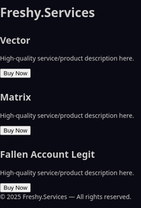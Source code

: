 <html lang="en">
<head>
<meta charset="UTF-8" />
<meta name="viewport" content="width=device-width, initial-scale=1" />
<title>Freshy.Services</title>
<style>
  /* Base & Reset */
  * {
    box-sizing: border-box;
  }
  body, html {
    margin: 0; padding: 0;
    height: 100%;
    background: #0a0a14;
    font-family: 'Segoe UI', Tahoma, Geneva, Verdana, sans-serif;
    color: #ccc;
    overflow-x: hidden;
    position: relative;
  }

  /* Background floating particles */
  #particles {
    position: fixed;
    top: 0; left: 0;
    width: 100vw;
    height: 100vh;
    pointer-events: none;
    z-index: 0;
  }

  /* Header */
  h1 {
    font-size: 3.5rem;
    margin-top: 2rem;
    text-align: center;
    color: #a64dff;
    text-shadow:
      0 0 10px #a64dff,
      0 0 20px #9147ff,
      0 0 30px #7a39ff,
      0 0 40px #6e2fff;
    animation: pulseGlow 3s ease-in-out infinite;
    user-select: none;
  }

  @keyframes pulseGlow {
    0%, 100% {
      text-shadow:
        0 0 10px #a64dff,
        0 0 20px #9147ff,
        0 0 30px #7a39ff,
        0 0 40px #6e2fff;
      color: #a64dff;
    }
    50% {
      text-shadow:
        0 0 20px #c27aff,
        0 0 30px #b06eff,
        0 0 40px #9c65ff,
        0 0 50px #9147ff;
      color: #c27aff;
    }
  }

  /* Store container */
  .store {
    max-width: 1100px;
    margin: 3rem auto 5rem;
    display: flex;
    flex-wrap: wrap;
    justify-content: center;
    gap: 30px;
    padding: 0 1rem;
    position: relative;
    z-index: 1;
  }

  /* Each product card */
  .item {
    background: #1a1a2e;
    border-radius: 15px;
    width: 280px;
    padding: 25px 20px 35px;
    box-shadow:
      0 0 15px #9147ff88,
      0 0 40px #a64dffbb;
    border: 2px solid #7a39ff;
    color: #eee;
    opacity: 0;
    transform: translateY(40px);
    transition: box-shadow 0.3s ease;
  }

  .item.visible {
    opacity: 1;
    transform: translateY(0);
    transition: opacity 0.7s ease, transform 0.7s ease;
  }

  .item:hover {
    box-shadow:
      0 0 25px #c27affcc,
      0 0 60px #c27affdd;
    cursor: pointer;
  }

  .item h2 {
    font-size: 1.8rem;
    margin-bottom: 10px;
    color: #ffcc00;
    text-shadow:
      0 0 8px #ffd966,
      0 0 14px #ffeb3b;
    user-select: none;
  }

  .item p {
    font-size: 1rem;
    line-height: 1.4;
    color: #ddd;
    min-height: 60px;
    user-select: none;
  }

  /* Buy Now button */
  .buy-btn {
    margin-top: 20px;
    background: linear-gradient(45deg, #9147ff, #c27aff);
    border: none;
    border-radius: 8px;
    padding: 12px 30px;
    font-size: 1.1rem;
    font-weight: 600;
    color: white;
    text-shadow: 0 0 8px #b66cff;
    box-shadow:
      0 0 10px #9147ff,
      0 0 20px #c27aff;
    cursor: pointer;
    transition:
      transform 0.25s ease,
      box-shadow 0.6s ease;
    user-select: none;
  }

  .buy-btn:hover {
    transform: scale(1.1);
    box-shadow:
      0 0 20px #ffaeff,
      0 0 35px #d497ff,
      0 0 50px #ff9eff;
  }

  /* Responsive adjustments */
  @media (max-width: 900px) {
    .item {
      width: 80vw;
    }
  }

  /* Footer */
  footer {
    text-align: center;
    color: #666;
    font-size: 14px;
    margin-bottom: 25px;
    user-select: none;
    position: relative;
    z-index: 1;
  }
</style>
</head>
<body>

<h1>Freshy.Services</h1>

<div class="store" id="store">
  <div class="item">
    <h2>Vector</h2>
    <p>High-quality service/product description here.</p>
    <button class="buy-btn" onclick="window.location.href='https://www.paypal.com/checkoutnow?placeholder'">Buy Now</button>
  </div>
  <div class="item">
    <h2>Matrix</h2>
    <p>High-quality service/product description here.</p>
    <button class="buy-btn" onclick="window.location.href='https://www.paypal.com/checkoutnow?placeholder'">Buy Now</button>
  </div>
  <div class="item">
    <h2>Fallen Account Legit</h2>
    <p>High-quality service/product description here.</p>
    <button class="buy-btn" onclick="window.location.href='https://www.paypal.com/checkoutnow?placeholder'">Buy Now</button>
  </div>
</div>

<footer>&copy; 2025 Freshy.Services — All rights reserved.</footer>

<canvas id="particles"></canvas>

<script>
  // Scroll-triggered animation for product cards
  const items = document.querySelectorAll('.item');

  const observer = new IntersectionObserver(entries => {
    entries.forEach(entry => {
      if (entry.isIntersecting) {
        entry.target.classList.add('visible');
      }
    });
  }, {
    threshold: 0.3
  });

  items.forEach(item => observer.observe(item));

  // Floating glowing particles background
  const canvas = document.getElementById('particles');
  const ctx = canvas.getContext('2d');
  let width, height;
  let particlesArray;

  function init() {
    resize();
    particlesArray = [];
    const particleCount = 80;

    for (let i = 0; i < particleCount; i++) {
      particlesArray.push(new Particle());
    }

    animate();
  }

  function resize() {
    width = window.innerWidth;
    height = window.innerHeight;
    canvas.width = width;
    canvas.height = height;
  }

  window.addEventListener('resize', () => {
    resize();
  });

  class Particle {
    constructor() {
      this.x = Math.random() * width;
      this.y = Math.random() * height;
      this.size = 1 + Math.random() * 2;
      this.speedX = (Math.random() - 0.5) * 0.3;
      this.speedY = (Math.random() - 0.5) * 0.3;
      this.alpha = 0.1 + Math.random() * 0.3;
      this.color = `rgba(198, 115, 255, ${this.alpha})`;
      this.life = 0;
      this.maxLife = 300 + Math.random() * 200;
    }

    update() {
      this.x += this.speedX;
      this.y += this.speedY;
      this.life++;

      if (this.life > this.maxLife) {
        this.x = Math.random() * width;
        this.y = Math.random() * height;
        this.life = 0;
        this.alpha = 0.1 + Math.random() * 0.3;
        this.color = `rgba(198, 115, 255, ${this.alpha})`;
      }

      // wrap around screen edges
      if (this.x < 0) this.x = width;
      if (this.x > width) this.x = 0;
      if (this.y < 0) this.y = height;
      if (this.y > height) this.y = 0;
    }

    draw() {
      ctx.beginPath();
      ctx.shadowColor = '#c473ff';
      ctx.shadowBlur = 12;
      ctx.fillStyle = this.color;
      ctx.arc(this.x, this.y, this.size, 0, Math.PI * 2);
      ctx.fill();
    }
  }

  function animate() {
    ctx.clearRect(0, 0, width, height);
    particlesArray.forEach(p => {
      p.update();
      p.draw();
    });
    requestAnimationFrame(animate);
  }

  init();
</script>

</body>
</html>
